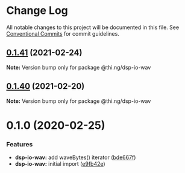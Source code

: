 # Change Log

All notable changes to this project will be documented in this file.
See [Conventional Commits](https://conventionalcommits.org) for commit guidelines.

## [0.1.41](https://github.com/thi-ng/umbrella/compare/@thi.ng/dsp-io-wav@0.1.40...@thi.ng/dsp-io-wav@0.1.41) (2021-02-24)

**Note:** Version bump only for package @thi.ng/dsp-io-wav





## [0.1.40](https://github.com/thi-ng/umbrella/compare/@thi.ng/dsp-io-wav@0.1.39...@thi.ng/dsp-io-wav@0.1.40) (2021-02-20)

**Note:** Version bump only for package @thi.ng/dsp-io-wav





# 0.1.0 (2020-02-25)


### Features

* **dsp-io-wav:** add waveBytes() iterator ([bde667f](https://github.com/thi-ng/umbrella/commit/bde667fe4b08f03a7bbf4fa95d8e71c296d5bfb7))
* **dsp-io-wav:** initial import ([e9fb42e](https://github.com/thi-ng/umbrella/commit/e9fb42e5cb260997ff38055e713aebd82aaf3843))
